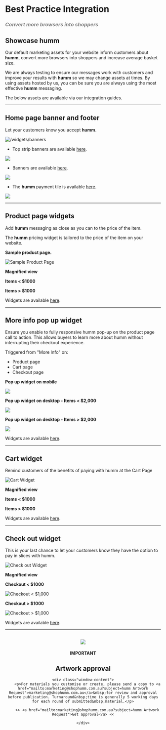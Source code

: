 # Best Practice Integration

<h3 style="color:gray; font-style:italic">Convert more browsers into <b>shoppers</b></h3>

## Showcase **humm**
Our default marketing assets for your website inform customers about **humm**, convert more browsers into shoppers and increase average basket size.

We are always testing to ensure our messages work with customers and improve your results with **humm** so we may change assets at times. By using assets hosted by us, you can be sure you are always using the most effective **humm** messaging.

The below assets are available via our integration guides.

- - -

## Home page banner and footer

Let your customers know you accept **humm**.

![/widgets/banners](/img/best_integration_guidelines/Banner-placement-web3.png)

* Top strip banners are available [here](/widgets/banners).

<a href="/widgets/banners">
    <img class="box-shadow" src="/img/best_integration_guidelines/Pay_in_slicesNZ.png">
</a>

* Banners are available [here](/widgets/banners).

<a href="/widgets/banners">
    <img class="box-shadow" src="/img/best_integration_guidelines/LTBTsmlNZ.png">
</a>

* The **humm** payment tile is available [here](https://tools.shophumm.com.au/logos-images).

<a href="https://tools.shophumm.com.au/logos-images">
    <img class="box-shadow" src="/img/best_integration_guidelines/payment_sml.png">
</a>

- - -

## Product page widgets

Add **humm** messaging as close as you can to the price of the item.

The **humm** pricing widget is tailored to the price of the item on your website.

**Sample product page.**

![Sample Product Page](/img/best_integration_guidelines/Sample_product_page1.png)

**Magnified view**

**Items < $1000**

<script src="https://widgets.%domain%/content/scripts/price-info.js?productPrice=200"></script>

**Items > $1000**

<script src="https://widgets.%domain%/content/scripts/price-info.js?productPrice=1500"></script>

Widgets are available [here](/widgets/%price_info_page_link%/).

- - -

## More info pop up widget

Ensure you enable to fully responsive humm pop-up on the product page call to action. This allows buyers to learn more about humm without interrupting their checkout experience.

Triggered from "More Info" on:

* Product page
* Cart page
* Checkout page

**Pop up widget  on mobile**

<a href="https://tools.shophumm.com.au/logos-images">
    <img class="box-shadow" src="/img/best_integration_guidelines/More_info_pop_up_MOB2.png">
</a>

**Pop up widget on desktop - Items < $2,000**

<a href="/widgets/%price_info_page_link%#price-info-widget">
    <img class="box-shadow" src="/img/best_integration_guidelines/pop_up_under 2000_0.png">
</a>

**Pop up widget on desktop - Items > $2,000**

<a href="/widgets/%price_info_page_link%#price-info-widget">
    <img class="box-shadow" src="/img/best_integration_guidelines/pop_up_over 2000_0.png">
</a>

Widgets are available [here](/widgets/%price_info_page_link%/).

- - -

## Cart widget

Remind customers of the benefits of paying with humm at the Cart Page

![Cart Widget](/img/best_integration_guidelines/Cart2_0.png)

**Magnified view**

**Items < $1000**

<script src="https://widgets.%domain%/content/scripts/price-info.js?productPrice=200"></script>

**Items > $1000**

<script src="https://widgets.%domain%/content/scripts/price-info.js?productPrice=1500"></script>

Widgets are available [here](/widgets/%price_info_page_link%/).

- - - 

## Check out widget

This is your last chance to let your customers know they have the option to pay in slices with humm.

![Check out Widget](/img/best_integration_guidelines/Checkout3.png)

**Magnified view**

**Checkout < $1000**

![Checkout < $1,000 ](/img/best_integration_guidelines/checkout_lg3.png)

**Checkout > $1000**

![Checkout > $1,000 ](/img/best_integration_guidelines/checkout_lg4.png)

Widgets are available [here](/widgets/%price_info_page_link%/).

- - -
<br>

<div style="text-align:center" class="window">
    <div class="window-title">
        <img class="box-shadow" src="/img/best_integration_guidelines/notice.png">
        <h4>IMPORTANT</h4>
        <h2>Artwork approval</h2>
    </div>
    
    <div class="window-content">
        <p>For materials you customise or create, please send a copy to <a href="mailto:marketing@shophumm.com.au?subject=humm Artwork Request">marketing@shophumm.com.au</a>&nbsp;for review and approval before publication. Turnaround&nbsp;time is generally 5 working days for each round of submitted&nbsp;material.</p>

        >> <a href="mailto:marketing@shophumm.com.au?subject=humm Artwork Request">Get approval</a> <<

    </div>
</div>